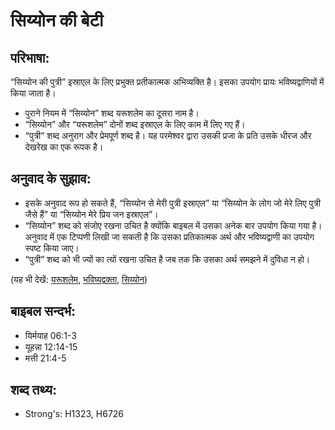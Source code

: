 # सिय्योन की बेटी #

## परिभाषा: ##

“सिय्योन की पुत्री” इस्राएल के लिए प्रभुक्त प्रतीकात्मक अभिव्यक्ति है। इसका उपयोग प्रायः भविष्यद्वाणियों में किया जाता है।

* पुराने नियम में “सिय्योन” शब्द यरूशलेम का दूसरा नाम है।
* “सिय्योन” और “यरूशलेम” दोनों शब्द इस्राएल के लिए काम में लिए गए हैं।
* “पुत्री” शब्द अनुराग और प्रेमपूर्ण शब्द है। यह परमेश्वर द्वारा उसकी प्रजा के प्रति उसके धीरज और देखरेख का एक रूपक है। 

## अनुवाद के सुझाव: ##

* इसके अनुवाद रूप हो सकते हैं, “सिय्योन से मेरी पुत्री इस्राएल” या “सिय्योन के लोग जो मेरे लिए पुत्री जैसे हैं” या “सिय्योन मेरे प्रिय जन इस्राएल”।
* “सिय्योन” शब्द को संजोए रखना उचित है क्योंकि बाइबल में उसका अनेक बार उपयोग किया गया है। अनुवाद में एक टिप्पणी लिखी जा सकती है कि उसका प्रतिकात्मक अर्थ और भविष्यद्वाणी का उपयोग स्पष्ट किया जाए।
* “पुत्री” शब्द को भी ज्यों का त्यों रखना उचित है जब तक कि उसका अर्थ समझने में दुविधा न हो।

(यह भी देखें: [यरूशलेम](../jerusalem.md), [भविष्यद्वक्ता](../prophet.md), [सिय्योन](../zion.md))

## बाइबल सन्दर्भ: ##

* यिर्मयाह 06:1-3
* यूहन्ना 12:14-15
* मत्ती 21:4-5

## शब्द तथ्य: ##

* Strong's: H1323, H6726
